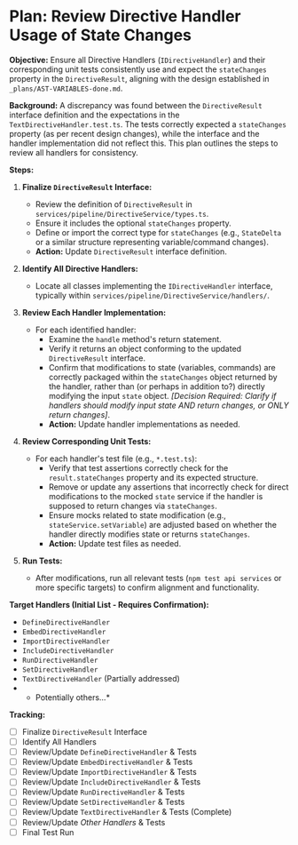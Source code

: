 # Plan: Review Directive Handler Usage of State Changes

**Objective:** Ensure all Directive Handlers (`IDirectiveHandler`) and their corresponding unit tests consistently use and expect the `stateChanges` property in the `DirectiveResult`, aligning with the design established in `_plans/AST-VARIABLES-done.md`.

**Background:**
A discrepancy was found between the `DirectiveResult` interface definition and the expectations in the `TextDirectiveHandler.test.ts`. The tests correctly expected a `stateChanges` property (as per recent design changes), while the interface and the handler implementation did not reflect this. This plan outlines the steps to review all handlers for consistency.

**Steps:**

1.  **Finalize `DirectiveResult` Interface:**
    *   Review the definition of `DirectiveResult` in `services/pipeline/DirectiveService/types.ts`.
    *   Ensure it includes the optional `stateChanges` property.
    *   Define or import the correct type for `stateChanges` (e.g., `StateDelta` or a similar structure representing variable/command changes).
    *   **Action:** Update `DirectiveResult` interface definition.

2.  **Identify All Directive Handlers:**
    *   Locate all classes implementing the `IDirectiveHandler` interface, typically within `services/pipeline/DirectiveService/handlers/`.

3.  **Review Each Handler Implementation:**
    *   For each identified handler:
        *   Examine the `handle` method's return statement.
        *   Verify it returns an object conforming to the updated `DirectiveResult` interface.
        *   Confirm that modifications to state (variables, commands) are correctly packaged within the `stateChanges` object returned by the handler, rather than (or perhaps in addition to?) directly modifying the input `state` object. *[Decision Required: Clarify if handlers should modify input state AND return changes, or ONLY return changes]*. 
        *   **Action:** Update handler implementations as needed.

4.  **Review Corresponding Unit Tests:**
    *   For each handler's test file (e.g., `*.test.ts`):
        *   Verify that test assertions correctly check for the `result.stateChanges` property and its expected structure.
        *   Remove or update any assertions that incorrectly check for direct modifications to the mocked `state` service if the handler is supposed to return changes via `stateChanges`.
        *   Ensure mocks related to state modification (e.g., `stateService.setVariable`) are adjusted based on whether the handler directly modifies state or returns `stateChanges`.
        *   **Action:** Update test files as needed.

5.  **Run Tests:**
    *   After modifications, run all relevant tests (`npm test api services` or more specific targets) to confirm alignment and functionality.

**Target Handlers (Initial List - Requires Confirmation):**
*   `DefineDirectiveHandler`
*   `EmbedDirectiveHandler`
*   `ImportDirectiveHandler`
*   `IncludeDirectiveHandler`
*   `RunDirectiveHandler`
*   `SetDirectiveHandler`
*   `TextDirectiveHandler` (Partially addressed)
*   * Potentially others...*

**Tracking:**
*   [ ] Finalize `DirectiveResult` Interface
*   [ ] Identify All Handlers
*   [ ] Review/Update `DefineDirectiveHandler` & Tests
*   [ ] Review/Update `EmbedDirectiveHandler` & Tests
*   [ ] Review/Update `ImportDirectiveHandler` & Tests
*   [ ] Review/Update `IncludeDirectiveHandler` & Tests
*   [ ] Review/Update `RunDirectiveHandler` & Tests
*   [ ] Review/Update `SetDirectiveHandler` & Tests
*   [ ] Review/Update `TextDirectiveHandler` & Tests (Complete)
*   [ ] Review/Update *Other Handlers* & Tests
*   [ ] Final Test Run

